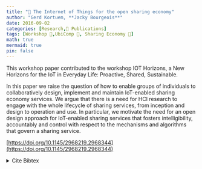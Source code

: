 ```yaml
---
title: "📜 The Internet of Things for the open sharing economy"
author: "Gerd Kortuem, **Jacky Bourgeois**"
date: 2016-09-02
categories: [Research,📜 Publications]
tags: [Workshop 📘,UbiComp 🎯, Sharing Economy 📱]
math: true
mermaid: true
pin: false
---
```



This workshop paper contributed to the workshop IOT Horizons, a New Horizons for the IoT in Everyday Life: Proactive, Shared, Sustainable.

In this paper we raise the question of how to enable groups of individuals to collaboratively design, implement and maintain IoT-enabled sharing economy services. We argue that there is a need for HCl research to engage with the whole lifecycle of sharing services, from inception and design to operation and use. In particular, we motivate the need for an open design approach for IoT-enabled sharing services that fosters intelligibility, accountably and control with respect to the mechanisms and algorithms that govern a sharing service.

[https://doi.org/10.1145/2968219.2968344](https://doi.org/10.1145/2968219.2968344)

<details>
    <summary>Cite Bibtex</summary>
    <pre>
@inproceedings{kortuem-ubicomp-2016,
    author = {Kortuem, Gerd and Bourgeois, Jacky},
    title = {The Internet of Things for the Open Sharing Economy},
    year = {2016},
    isbn = {9781450344623},
    publisher = {Association for Computing Machinery},
    address = {New York, NY, USA},
    url = {https://doi.org/10.1145/2968219.2968344},
    doi = {10.1145/2968219.2968344},
    abstract = {In this paper we raise the question of how to enable groups of individuals to collaboratively
    design, implement and maintain IoT-enabled sharing economy services. We argue that
    there is a need for HCl research to engage with the whole lifecycle of sharing services,
    from inception and design to operation and use. In particular, we motivate the need
    for an open design approach for IoT-enabled sharing services that fosters intelligibility,
    accountably and control with respect to the mechanisms and algorithms that govern
    a sharing service.},
    booktitle = {Proceedings of the 2016 ACM International Joint Conference on Pervasive and Ubiquitous Computing: Adjunct},
    pages = {666–669},
    numpages = {4},
    keywords = {internet of things, open design, human-computer interaction, collaborative design, sharing economy},
    location = {Heidelberg, Germany},
    series = {UbiComp '16}
}
    </pre>
</details>

